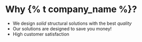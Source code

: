 # Why {% t company_name %}?
- We design *solid* structural solutions with the best *quality*
- Our solutions are designed to save you money!
- High customer satisfaction
